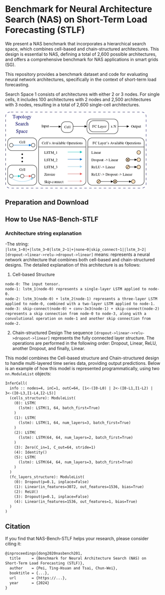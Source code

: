 # Benchmark for Neural Architecture Search (NAS) on Short-Term Load Forecasting (STLF)
We present a NAS benchmark that incorporates a hierarchical search space, which combines cell-based and chain-structured architectures. This design is essential to NAS, defining a total of 2,600 possible architectures, and offers a comprehensive benchmark for NAS applications in smart grids (SG).

This repository provides a benchmark dataset and code for evaluating neural network architectures, specifically in the context of short-term load forecasting.

Search Space 1 consists of architectures with either 2 or 3 nodes. For single cells, it includes 100 architectures with 2 nodes and 2,500 architectures with 3 nodes, resulting in a total of 2,600 single-cell architectures.

![image](https://github.com/tinghsuan1214/Benchmark/blob/main/Figure/search_space.jpg)
## Preparation and Download

## How to Use NAS-Bench-STLF
### Architecture string explanation
-The string:
`|lstm_1~0|+|lstm_3~0|lstm_2~1|+|none~0|skip_connect~1||lstm_3~2|[dropout->linear->relu->dropout->linear]` means:
represents a neural network architecture that combines both cell-based and chain-structured designs. The detailed explanation of this architecture is as follows:

1. Cell-based Structure
```
node-0: The input tensor.
node-1: lstm_1(node-0) represents a single-layer LSTM applied to node-0.
node-2: lstm_3(node-0) + lstm_2(node-1) represents a three-layer LSTM applied to node-0, combined with a two-layer LSTM applied to node-1.
node-3: skip-connect(node-0) + conv-3x3(node-1) + skip-connect(node-2) represents a skip connection from node-0 to node-3, along with a convolutional operation on node-1 and another skip connection from node-2.
```
2. Chain-structured Design
The sequence `[dropout->linear->relu->dropout->linear]` represents the fully connected layer structure. The operations are performed in the following order: Dropout, Linear, ReLU, another Dropout, and finally, Linear.

This model combines the Cell-based structure and Chain-structured design to handle multi-layered time series data, providing output predictions. Below is an example of how this model is represented programmatically, using two `nn.ModuleList` objects:

```
InferCell(
  info :: nodes=4, inC=1, outC=64, [1<-(I0-L0) | 2<-(I0-L1,I1-L2) | 3<-(I0-L3,I1-L4,I2-L5)]
  (cells_structure): ModuleList(
    (0): LSTM(
      (lstm): LSTM(1, 64, batch_first=True)
    )
    (1): LSTM(
      (lstm): LSTM(1, 64, num_layers=3, batch_first=True)
    )
    (2): LSTM(
      (lstm): LSTM(64, 64, num_layers=2, batch_first=True)
    )
    (3): Zero(C_in=1, C_out=64, stride=1)
    (4): Identity()
    (5): LSTM(
      (lstm): LSTM(64, 64, num_layers=3, batch_first=True)
    )
  )
  (fc_layers_structure): ModuleList(
    (0): Dropout(p=0.1, inplace=False)
    (1): Linear(in_features=3072, out_features=1536, bias=True)
    (2): ReLU()
    (3): Dropout(p=0.1, inplace=False)
    (4): Linear(in_features=1536, out_features=1, bias=True)
  )
)
```
## Citation
If you find that NAS-Bench-STLF helps your research, please consider citing it:
```
@inproceedings{dong2020nasbench201,
  title     = {Benchmark for Neural Architecture Search (NAS) on Short-Term Load Forecasting (STLF)},
  author    = {Pei, Ting-Hsuan and Tsai, Chun-Wei},
  booktitle = {...},
  url       = {https://...},
  year      = {2024}
}
```
